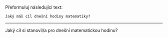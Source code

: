 Přeformuluj následující text:

```
Jaký máš cíl dnešní hodiny matematiky?
```

---

<!-- chatcmpl-74olOUN5AlMZ9orx1jD3PtCgMeEjr -->

Jaký cíl si stanovil/a pro dnešní matematickou hodinu?
